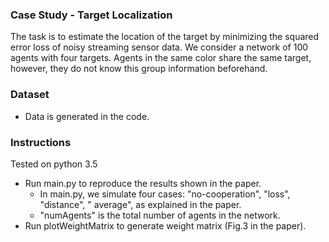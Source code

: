 
### Case Study - Target Localization
The task is to estimate the location of the target by minimizing the squared error loss of noisy streaming sensor data. 
We consider a network of 100 agents with four targets.
Agents in the same color share the same target, however, they do not know this group information beforehand.

### Dataset
- Data is generated in the code.

### Instructions
Tested on python 3.5

- Run main.py to reproduce the results shown in the paper.
	- In main.py, we simulate four cases: "no-cooperation", "loss", "distance", " average", as explained in the paper.
	- "numAgents" is the total number of agents in the network.
- Run plotWeightMatrix to generate weight matrix (Fig.3 in the paper).
